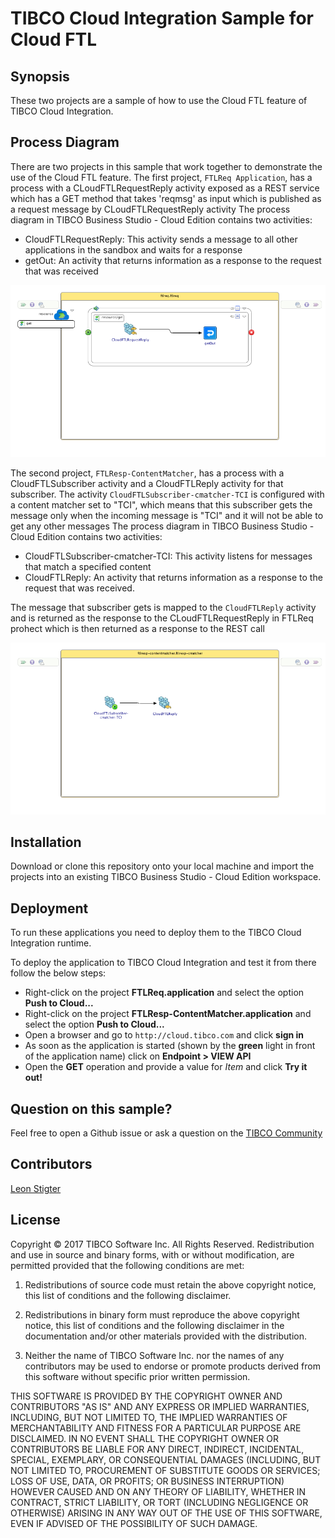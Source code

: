 # TIBCO Cloud Integration Sample for Cloud FTL
## Synopsis
These two projects are a sample of how to use the Cloud FTL feature of TIBCO Cloud Integration.

## Process Diagram
There are two projects in this sample that work together to demonstrate the use of the Cloud FTL feature. The first project, `FTLReq Application`, has a process with a CLoudFTLRequestReply activity exposed as a REST service which has a GET method that takes 'reqmsg' as input which is published as a request message by CLoudFTLRequestReply activity
The process diagram in TIBCO Business Studio - Cloud Edition contains two activities:
* CloudFTLRequestReply: This activity sends a message to all other applications in the sandbox and waits for a response
* getOut: An activity that returns information as a response to the request that was received

![Process Diagram](ftlreq.png "The process diagram for this sample")

The second project, `FTLResp-ContentMatcher`, has a process with a CloudFTLSubscriber activity and a CloudFTLReply activity for that subscriber. The activity `CloudFTLSubscriber-cmatcher-TCI` is configured with a content matcher set to "TCI", which means that this subscriber gets the message only when the incoming message is "TCI" and it will not be able to get any other messages
The process diagram in TIBCO Business Studio - Cloud Edition contains two activities:
* CloudFTLSubscriber-cmatcher-TCI: This activity listens for messages that match a specified content
* CloudFTLReply: An activity that returns information as a response to the request that was received. 

The message that subscriber gets is mapped to the `CloudFTLReply` activity and is returned as the response to the CLoudFTLRequestReply in FTLReq prohect which is then returned as a response to the REST call

![Process Diagram](ftlresp-cmatcher.png "The process diagram for this sample")

## Installation
Download or clone this repository onto your local machine and import the projects into an existing TIBCO Business Studio - Cloud Edition workspace.

## Deployment
To run these applications you need to deploy them to the TIBCO Cloud Integration runtime.

To deploy the application to TIBCO Cloud Integration and test it from there follow the below steps:
* Right-click on the project **FTLReq.application** and select the option **Push to Cloud...**
* Right-click on the project **FTLResp-ContentMatcher.application** and select the option **Push to Cloud...**
* Open a browser and go to `http://cloud.tibco.com` and click **sign in**
* As soon as the application is started (shown by the **green** light in front of the application name) click on **Endpoint > VIEW API**
* Open the **GET** operation and provide a value for _Item_ and click **Try it out!**

## Question on this sample?
Feel free to open a Github issue or ask a question on the [TIBCO Community](https://community.tibco.com)

## Contributors
[Leon Stigter](https://github.com/retgits)

## License
Copyright © 2017 TIBCO Software Inc. All Rights Reserved.
Redistribution and use in source and binary forms, with or without modification, are permitted provided that the following conditions are met:

1. Redistributions of source code must retain the above copyright notice, this list of conditions and the following disclaimer.

2. Redistributions in binary form must reproduce the above copyright notice, this list of conditions and the following disclaimer in the documentation and/or other materials provided with the distribution.

3. Neither the name of TIBCO Software Inc.  nor the names of any contributors may  be used to endorse or promote products derived from this software without specific prior written permission.

THIS SOFTWARE IS PROVIDED BY THE COPYRIGHT OWNER AND CONTRIBUTORS  "AS IS" AND ANY EXPRESS OR IMPLIED WARRANTIES, INCLUDING, BUT NOT LIMITED TO, THE IMPLIED WARRANTIES OF MERCHANTABILITY AND FITNESS FOR A PARTICULAR PURPOSE ARE DISCLAIMED. IN NO EVENT SHALL THE COPYRIGHT OWNER OR CONTRIBUTORS BE LIABLE FOR ANY DIRECT, INDIRECT, INCIDENTAL, SPECIAL, EXEMPLARY, OR CONSEQUENTIAL DAMAGES (INCLUDING, BUT NOT LIMITED TO, PROCUREMENT OF SUBSTITUTE GOODS OR SERVICES; LOSS OF USE, DATA, OR PROFITS; OR BUSINESS INTERRUPTION) HOWEVER CAUSED AND ON ANY THEORY OF LIABILITY, WHETHER IN CONTRACT, STRICT LIABILITY, OR TORT (INCLUDING NEGLIGENCE OR OTHERWISE) ARISING IN ANY WAY OUT OF THE USE OF THIS SOFTWARE, EVEN IF ADVISED OF THE POSSIBILITY OF SUCH DAMAGE.